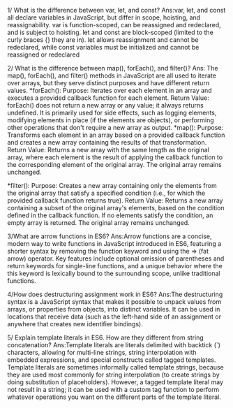 1/ What is the difference between var, let, and const?
   Ans:var, let, and const all declare variables in JavaScript, but differ in scope, hoisting, and reassignability.
  var is function-scoped, can be reassigned and redeclared, and is subject to hoisting. let and const are block-scoped
  (limited to the curly braces {} they are in). let allows reassignment and cannot be redeclared, while const variables must be initialized and cannot be reassigned or redeclared

2/  What is the difference between map(), forEach(), and filter()?
   Ans: The map(), forEach(), and filter() methods in JavaScript are all used to iterate over arrays, but they serve distinct purposes and have different return values. 
  *forEach():
    Purpose: Iterates over each element in an array and executes a provided callback function for each element.
    Return Value: forEach() does not return a new array or any value; it always returns undefined. It is primarily used for side effects, such as logging elements,
    modifying elements in place (if the elements are objects), or performing other operations that don't require a new array as output.
 *map():
  Purpose: Transforms each element in an array based on a provided callback function and creates a new array containing the results of that transformation.
  Return Value: Returns a new array with the same length as the original array,
  where each element is the result of applying the callback function to the corresponding element of the original array. The original array remains unchanged.

  *filter():
   Purpose: Creates a new array containing only the elements from the original array that satisfy a specified condition (i.e., for which the provided callback function returns true).
   Return Value: Returns a new array containing a subset of the original array's elements, based on the condition defined in the callback function. If no elements satisfy the condition,
  an empty array is returned. The original array remains unchanged.

3/What are arrow functions in ES6? 
  Ans:Arrow functions are a concise, modern way to write functions in JavaScript introduced in ES6, 
  featuring a shorter syntax by removing the function keyword and using the => (fat arrow) operator. 
  Key features include optional omission of parentheses and return keywords for single-line functions,
  and a unique behavior where the this keyword is lexically bound to the surrounding scope, unlike traditional functions. 

  4/How does destructuring assignment work in ES6?
      Ans:The destructuring syntax is a JavaScript syntax that makes it possible to unpack values from arrays, or properties from objects, into distinct variables.
      It can be used in locations that receive data (such as the left-hand side of an assignment or anywhere that creates new identifier bindings).

  5/ Explain template literals in ES6. How are they different from string concatenation?
      Ans:Template literals are literals delimited with backtick (`) characters, allowing for multi-line strings, string interpolation with embedded expressions, and special constructs called tagged templates.
     Template literals are sometimes informally called template strings, 
     because they are used most commonly for string interpolation (to create strings by doing substitution of placeholders). 
     However, a tagged template literal may not result in a string; it can be used with a custom tag function to perform whatever operations you want on the different parts of the template literal.
